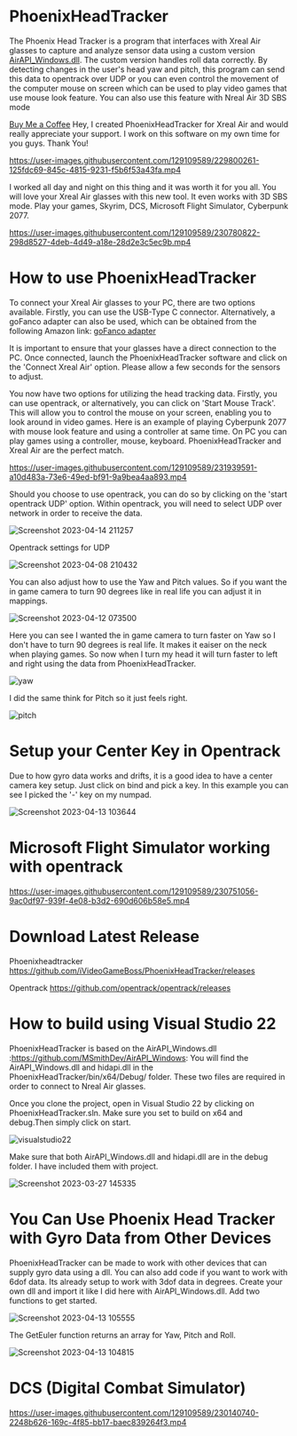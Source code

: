 # PhoenixHeadTracker
The Phoenix Head Tracker is a program that interfaces with Xreal Air glasses to capture and analyze sensor data using a custom version [AirAPI_Windows.dll](https://github.com/MSmithDev/AirAPI_Windows). The custom version handles roll data correctly. By detecting changes in the user's head yaw and pitch, this program can send this data to opentrack over UDP or you can even control the movement of the computer mouse on screen which can be used to play video games that use mouse look feature. You can also use this feature with Nreal Air 3D SBS mode

[Buy Me a Coffee](https://www.buymeacoffee.com/ivideogameboss) Hey, I created PhoenixHeadTracker for Xreal Air and would really appreciate your support. I work on this software on my own time for you guys. Thank You!

https://user-images.githubusercontent.com/129109589/229800261-125fdc69-845c-4815-9231-f5b6f53a43fa.mp4

I worked all day and night on this thing and it was worth it for you all. You will love your Xreal Air glasses with this new tool. It even works with 3D SBS mode. Play your games, Skyrim, DCS, Microsoft Flight Simulator, Cyberpunk 2077.

https://user-images.githubusercontent.com/129109589/230780822-298d8527-4deb-4d49-a18e-28d2e3c5ec9b.mp4

# How to use PhoenixHeadTracker
To connect your Xreal Air glasses to your PC, there are two options available. Firstly, you can use the USB-Type C connector. Alternatively, a goFanco adapter can also be used, which can be obtained from the following Amazon link: [goFanco adapter](https://www.amazon.com/gp/product/B08Y5PBWLQ/ref=ppx_yo_dt_b_asin_title_o03_s00?ie=UTF8&psc=1)

It is important to ensure that your glasses have a direct connection to the PC. Once connected, launch the PhoenixHeadTracker software and click on the 'Connect Xreal Air' option. Please allow a few seconds for the sensors to adjust.


You now have two options for utilizing the head tracking data. Firstly, you can use opentrack, or alternatively, you can click on 'Start Mouse Track'. This will allow you to control the mouse on your screen, enabling you to look around in video games. Here is an example of playing Cyberpunk 2077 with mouse look feature and using a controller at same time. On PC you can play games using a controller, mouse, keyboard. PhoenixHeadTracker and Xreal Air are the perfect match.

https://user-images.githubusercontent.com/129109589/231939591-a10d483a-73e6-49ed-bf91-9a9bea4aa893.mp4

Should you choose to use opentrack, you can do so by clicking on the 'start opentrack UDP' option. Within opentrack, you will need to select UDP over network in order to receive the data.

![Screenshot 2023-04-14 211257](https://user-images.githubusercontent.com/129109589/232178275-0cf625e5-ec33-4693-a267-54263bb61514.png)

Opentrack settings for UDP

![Screenshot 2023-04-08 210432](https://user-images.githubusercontent.com/129109589/230751023-7cad672a-8384-430a-80d7-90aa4ea986ce.png)

You can also adjust how to use the Yaw and Pitch values. So if you want the in game camera to turn 90 degrees like in real life you can adjust it in mappings.

![Screenshot 2023-04-12 073500](https://user-images.githubusercontent.com/129109589/231459880-3880c7c7-425a-4139-8880-e4882242ed39.png)

Here you can see I wanted the in game camera to turn faster on Yaw so I don't have to turn 90 degrees is real life. It makes it eaiser on the neck when playing games. So now when I turn my head it will turn faster to left and right using the data from PhoenixHeadTracker.

![yaw](https://user-images.githubusercontent.com/129109589/231812388-13638e1f-8a0d-4ab1-92d3-9df32284643e.png)

I did the same think for Pitch so it just feels right.

![pitch](https://user-images.githubusercontent.com/129109589/231812662-f7456c5b-ff64-4778-b579-c5f7ca037648.png)


# Setup your Center Key in Opentrack

Due to how gyro data works and drifts, it is a good idea to have a center camera key setup. Just click on bind and pick a key. In this example you can see I picked the '-' key on my numpad.

![Screenshot 2023-04-13 103644](https://user-images.githubusercontent.com/129109589/231813488-767b9d61-0373-4315-b4c1-ae6a2a4d24f9.png)

# Microsoft Flight Simulator working with opentrack

https://user-images.githubusercontent.com/129109589/230751056-9ac0df97-939f-4e08-b3d2-690d606b58e5.mp4


# Download Latest Release

Phoenixheadtracker https://github.com/iVideoGameBoss/PhoenixHeadTracker/releases

Opentrack https://github.com/opentrack/opentrack/releases

# How to build using Visual Studio 22
PhoenixHeadTracker is based on the AirAPI_Windows.dll :https://github.com/MSmithDev/AirAPI_Windows: You will find the AirAPI_Windows.dll and hidapi.dll in the PhoenixHeadTracker/bin/x64/Debug/ folder. These two files are required in order to connect to Nreal Air glasses.


Once you clone the project, open in Visual Studio 22 by clicking on PhoenixHeadTracker.sln. Make sure you set to build on x64 and debug.Then simply click on start.

![visualstudio22](https://user-images.githubusercontent.com/129109589/228050319-965458a1-af36-466a-8aa7-c45364bc91dd.png)


Make sure that both AirAPI_Windows.dll and hidapi.dll are in the debug folder. I have included them with project.

![Screenshot 2023-03-27 145335](https://user-images.githubusercontent.com/129109589/228051761-b6afc531-5881-4ea3-b935-c2c07860951e.png)

# You Can Use Phoenix Head Tracker with Gyro Data from Other Devices 

PhoenixHeadTracker can be made to work with other devices that can supply gyro data using a dll. You can also add code if you want to work with 6dof data. Its already setup to work with 3dof data in degrees. Create your own dll and import it like I did here with AirAPI_Windows.dll. Add two functions to get started. 

![Screenshot 2023-04-13 105555](https://user-images.githubusercontent.com/129109589/231817088-a0858efd-4658-409c-86d4-4a896ee8b6a9.png)

The GetEuler function returns an array for Yaw, Pitch and Roll. 

![Screenshot 2023-04-13 104815](https://user-images.githubusercontent.com/129109589/231816062-8c449833-fc7f-4a5b-9395-3fad939c88ea.png)



# DCS (Digital Combat Simulator)


https://user-images.githubusercontent.com/129109589/230140740-2248b626-169c-4f85-bb17-baec839264f3.mp4
